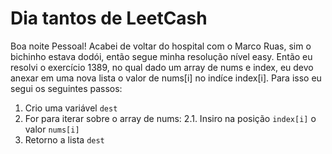 # Dia tantos de LeetCash

Boa noite Pessoal! Acabei de voltar do hospital com o Marco Ruas, sim o bichinho estava dodói, então segue minha resolução nível easy. Então eu resolvi o exercício 1389, no qual dado um array de nums e index, eu devo anexar em uma nova lista o valor de nums[i] no indíce index[i]. Para isso eu segui os seguintes passos:

1. Crio uma variável `dest`
2. For para iterar sobre o array de nums:
    2.1. Insiro na posição ``index[i]`` o valor ``nums[i]``
3. Retorno a lista `dest`